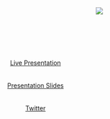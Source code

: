 <img align="right" hspace="100" src="https://www.dropbox.com/s/0pi5ccfm9tdz980/photo_100.png?raw=1">

<div>
  <p align="center">
    <br/><br/><br/><br/><br/><br/>
    <a href="https://www.dropbox.com/s/n20cvt6siyrhc4h/presentation.mov?dl=0">Live Presentation</a><br/><br/><br/>
    <a href="https://www.dropbox.com/s/7wt2zv16vadhmez/kIP%20APP-%20Presentation.key?dl=0">Presentation Slides</a><br/><br/><br/>
    <a href="https://twitter.com/BlackGirlsCode/status/911416013501038593">Twitter</a>
  </p>
</div>
